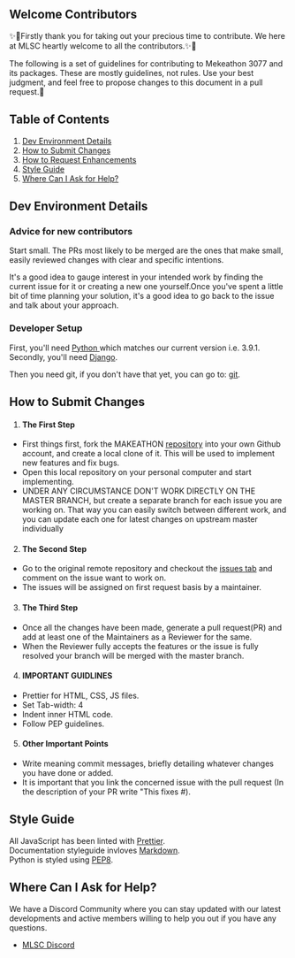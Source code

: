 ## Welcome Contributors
✨🎉Firstly thank you for taking out your precious time to contribute.
We here at MLSC heartly welcome to all the contributors.✨🎉

The following is a set of guidelines for contributing to Mekeathon 3077 and its packages. These are mostly guidelines, not rules. Use your best judgment, and feel free to propose changes to this document in a pull request.🤝


## Table of Contents
1. [Dev Environment Details](#dev-environment-details)
2. [How to Submit Changes](#how-to-submit-changes)
3. [How to Request Enhancements](#how-to-request-enhancements)
4. [Style Guide](#style-guide)
5. [Where Can I Ask for Help?](#where-can-i-ask-for-help)


## Dev Environment Details
### Advice for new contributors
Start small. The PRs most likely to be merged are the ones that make small, easily reviewed changes with clear and specific intentions.

It's a good idea to gauge interest in your intended work by finding the current issue for it or creating a new one yourself.Once you've spent a little bit of time planning your solution, it's a good idea to go back to the issue and talk about your approach.
### Developer Setup
First, you'll need [Python ](https://www.python.org/downloads/release/python-391/ "Python version 3.9.1") which matches our current version i.e. 3.9.1.
Secondly, you'll need [Django](https://pypi.org/project/Django/ "Django").

Then you need git, if you don't have that yet, you can go to: [git](https://git-scm.com/ "git").


## How to Submit Changes
1. #### The First Step
  - First things first, fork the MAKEATHON [repository](https://github.com/MicrosoftStudentChapter/MAKEATHON) into your own Github account, and create a local clone of it. This will be used to implement new features and fix bugs.
  - Open this local repository on your personal computer and start implementing.
  - UNDER ANY CIRCUMSTANCE DON'T WORK DIRECTLY ON THE MASTER BRANCH, but create a separate branch for each issue you are working on. That way you can easily switch between different work, and you can update each one for latest changes on upstream master individually
2. #### The Second Step
  - Go to the original remote repository and checkout the [issues tab](https://github.com/MicrosoftStudentChapter/MAKEATHON/issues) and comment on the issue want to work on.
  - The issues will be assigned on first request basis by a maintainer.
3. #### The Third Step
  - Once all the changes have been made, generate a pull request(PR) and add at least one of the Maintainers as a Reviewer for the same.
  - When the Reviewer fully accepts the features or the issue is fully resolved your branch will be merged with the master branch.
4. #### IMPORTANT GUIDLINES
  -  Prettier for HTML, CSS, JS files.
  -  Set Tab-width: 4
  -  Indent inner HTML code.
  -  Follow PEP guidelines.

5. #### Other Important Points
  - Write meaning commit messages, briefly detailing whatever changes you have done or added.
  - It is important that you link the concerned issue with the pull request (In the description of your PR write "This fixes #).

## Style Guide
All JavaScript has been linted with [Prettier](https://prettier.io).</br>
Documentation styleguide invloves [Markdown](https://daringfireball.net/projects/markdown/).</br>
Python is styled using [PEP8](https://www.python.org/dev/peps/pep-0008/).</br>


## Where Can I Ask for Help?
We have a Discord Community where you can stay updated with our latest developments and active members willing to help you out if you have any questions.

* [MLSC Discord](https://discord.gg/CpAPtDC)
